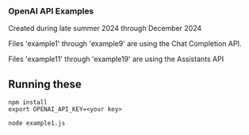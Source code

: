 ### OpenAI API Examples

Created during late summer 2024 through December 2024

Files 'example1' through 'example9' are using the Chat Completion API.

Files 'example11' through 'example19' are using the Assistants API

## Running these

```
npm install
export OPENAI_API_KEY=<your key>

node example1.js
```
